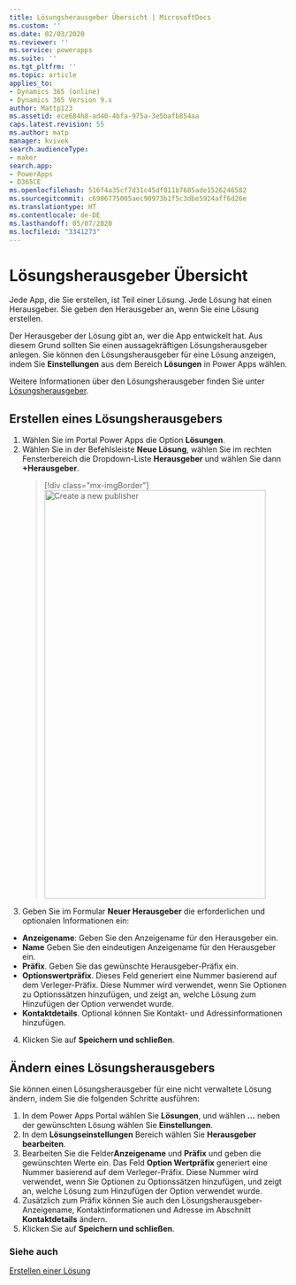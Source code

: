 ```yaml
---
title: Lösungsherausgeber Übersicht | MicrosoftDocs
ms.custom: ''
ms.date: 02/03/2020
ms.reviewer: ''
ms.service: powerapps
ms.suite: ''
ms.tgt_pltfrm: ''
ms.topic: article
applies_to:
- Dynamics 365 (online)
- Dynamics 365 Version 9.x
author: Mattp123
ms.assetid: ece684h8-ad40-4bfa-975a-3e5bafb854aa
caps.latest.revision: 55
ms.author: matp
manager: kvivek
search.audienceType:
- maker
search.app:
- PowerApps
- D365CE
ms.openlocfilehash: 516f4a35cf7d31c45df011b7685ade1526246582
ms.sourcegitcommit: c6906775005aec98973b1f5c3dbe5924aff6d26e
ms.translationtype: HT
ms.contentlocale: de-DE
ms.lasthandoff: 05/07/2020
ms.locfileid: "3341273"
---
```

# <a name="solution-publisher-overview"></a>Lösungsherausgeber Übersicht

Jede App, die Sie erstellen, ist Teil einer Lösung. Jede Lösung hat einen Herausgeber. Sie geben den Herausgeber an, wenn Sie eine Lösung erstellen. 

Der Herausgeber der Lösung gibt an, wer die App entwickelt hat. Aus diesem Grund sollten Sie einen aussagekräftigen Lösungsherausgeber anlegen. Sie können den Lösungsherausgeber für eine Lösung anzeigen, indem Sie **Einstellungen** aus dem Bereich **Lösungen** in Power Apps wählen.

Weitere Informationen über den Lösungsherausgeber finden Sie unter [Lösungsherausgeber](/power-platform/alm/solution-concepts-alm#solution-publisher).

## <a name="create-a-solution-publisher"></a>Erstellen eines Lösungsherausgebers
1.  Wählen Sie im Portal Power Apps die Option **Lösungen**. 
2.  Wählen Sie in der Befehlsleiste **Neue Lösung**, wählen Sie im rechten Fensterbereich die Dropdown-Liste **Herausgeber** und wählen Sie dann **+Herausgeber**. 
    > [!div class="mx-imgBorder"] 
    > <img src="media/create-new-pubisher.png" alt="Create a new publisher" height="738" width="400">
3.  Geben Sie im Formular **Neuer Herausgeber** die erforderlichen und optionalen Informationen ein: 
   - **Anzeigename**: Geben Sie den Anzeigename für den Herausgeber ein. 
   - **Name** Geben Sie den eindeutigen Anzeigename für den Herausgeber ein. 
   - **Präfix**. Geben Sie das gewünschte Herausgeber-Präfix ein. 
   -    **Optionswertpräfix**. Dieses Feld generiert eine Nummer basierend auf dem Verleger-Präfix. Diese Nummer wird verwendet, wenn Sie Optionen zu Optionssätzen hinzufügen, und zeigt an, welche Lösung zum Hinzufügen der Option verwendet wurde. 
   - **Kontaktdetails**. Optional können Sie Kontakt- und Adressinformationen hinzufügen.
4. Klicken Sie auf **Speichern und schließen**.

## <a name="change-a-solution-publisher"></a>Ändern eines Lösungsherausgebers
Sie können einen Lösungsherausgeber für eine nicht verwaltete Lösung ändern, indem Sie die folgenden Schritte ausführen:
1.  In dem Power Apps Portal wählen Sie **Lösungen**, und wählen **…** neben der gewünschten Lösung wählen Sie **Einstellungen**. 
2.  In dem **Lösungseinstellungen** Bereich wählen Sie **Herausgeber bearbeiten**. 
3.  Bearbeiten Sie die Felder**Anzeigename** und **Präfix** und geben die gewünschten Werte ein. Das Feld **Option Wertpräfix** generiert eine Nummer basierend auf dem Verleger-Präfix. Diese Nummer wird verwendet, wenn Sie Optionen zu Optionssätzen hinzufügen, und zeigt an, welche Lösung zum Hinzufügen der Option verwendet wurde. 
4.  Zusätzlich zum Präfix können Sie auch den Lösungsherausgeber-Anzeigename, Kontaktinformationen und Adresse im Abschnitt **Kontaktdetails** ändern. 
5.  Klicken Sie auf **Speichern und schließen**.

### <a name="see-also"></a>Siehe auch
[Erstellen einer Lösung](create-solution.md)